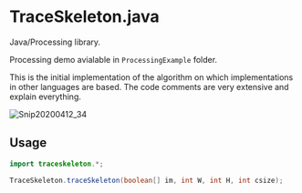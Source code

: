 # TraceSkeleton.java

Java/Processing library.

Processing demo avialable in `ProcessingExample` folder.

This is the initial implementation of the algorithm on which implementations in other languages are based. The code comments are very extensive and explain everything.

![Snip20200412_34](https://user-images.githubusercontent.com/7929704/79626844-74a2d400-8101-11ea-9a45-73aa56422755.png)

## Usage

```java
import traceskeleton.*;

TraceSkeleton.traceSkeleton(boolean[] im, int W, int H, int csize);

```